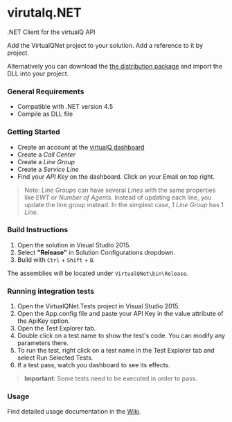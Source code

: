 # virutalq.NET
.NET Client for the virtualQ API

Add the VirtualQNet project to your solution. Add a reference to it by project.

Alternatively you can download the [the distribution package](https://github.com/virtualq/virtualQ.NET/tree/master/Distribution) and import the DLL into your project.

### General Requirements
- Compatible with .NET version 4.5
- Compile as DLL file

### Getting Started

- Create an account at the [virtualQ dashboard](https://dashboard.virtualq.io)
- Create a _Call Center_
- Create a _Line Group_
- Create a _Service Line_
- Find your _API Key_ on the dashboard. Click on your Email on top right.

> Note: _Line Groups_ can have several _Lines_ with the same properties like _EWT_ or _Number of Agents_. Instead of updating each line, you update the line group instead. In the simplest case, 1 _Line Group_ has 1 _Line_.

### Build Instructions

1. Open the solution in Visual Studio 2015.
2. Select **"Release"** in Solution Configurations dropdown.
3. Build with `Ctrl` + `Shift` + `B`.

The assemblies will be located under `VirtualQNet\bin\Release`.

### Running integration tests

1. Open the VirtualQNet.Tests project in Visual Studio 2015.
2. Open the App.config file and paste your API Key in the value attribute of the ApiKey option.
3. Open the Test Explorer tab.
4. Double click on a test name to show the test's code. You can modify any parameters there.
5. To run the test, right click on a test name in the Test Explorer tab and select Run Selected Tests.
6. If a test pass, watch you dashboard to see its effects.

> **Important**: Some tests need to be executed in order to pass.

### Usage

Find detailed usage documentation in the [Wiki](https://github.com/virtualq/virutalQ.NET/wiki).

<br>
